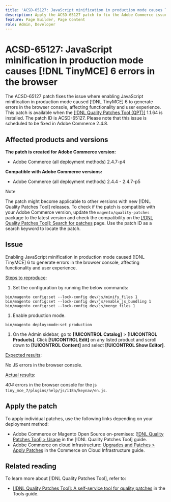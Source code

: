 ```yaml
---
title: 'ACSD-65127: JavaScript minification in production mode causes TinyMCE 6 errors in the browser'
description: Apply the ACSD-65127 patch to fix the Adobe Commerce issue where enabling JavaScript minification in production mode caused TinyMCE 6 to generate errors in the browser console, affecting functionality and user experience.
feature: Page Builder, Page Content
role: Admin, Developer
---
```


# ACSD-65127: JavaScript minification in production mode causes [!DNL TinyMCE] 6 errors in the browser

The ACSD-65127 patch fixes the issue where enabling JavaScript minification in production mode caused [!DNL TinyMCE] 6 to generate errors in the browser console, affecting functionality and user experience. This patch is available when the [[!DNL Quality Patches Tool (QPT)]](/help/tools/quality-patches-tool/quality-patches-tool-to-self-serve-quality-patches.md) 1.1.64 is installed. The patch ID is ACSD-65127. Please note that this issue is scheduled to be fixed in Adobe Commerce 2.4.8.

## Affected products and versions

**The patch is created for Adobe Commerce version:**

* Adobe Commerce (all deployment methods) 2.4.7-p4

**Compatible with Adobe Commerce versions:**

* Adobe Commerce (all deployment methods) 2.4.4 - 2.4.7-p5

>[!NOTE]
>
>The patch might become applicable to other versions with new [!DNL Quality Patches Tool] releases. To check if the patch is compatible with your Adobe Commerce version, update the `magento/quality-patches` package to the latest version and check the compatibility on the [[!DNL Quality Patches Tool]: Search for patches](https://experienceleague.adobe.com/tools/commerce-quality-patches/index.html) page. Use the patch ID as a search keyword to locate the patch.

## Issue

Enabling JavaScript minification in production mode caused [!DNL TinyMCE] 6 to generate errors in the browser console, affecting functionality and user experience.

<u>Steps to reproduce</u>:

1. Set the configuration by running the below commands:

  ```
  bin/magento config:set --lock-config dev/js/minify_files 1
  bin/magento config:set --lock-config dev/js/enable_js_bundling 1
  bin/magento config:set --lock-config dev/js/merge_files 1
  ```

1. Enable production mode.

  ```
  bin/magento deploy:mode:set production
  ```

1. On the Admin sidebar, go to **[!UICONTROL Catalog]** > **[!UICONTROL Products]**. Click **[!UICONTROL Edit]** on any listed product and scroll down to **[!UICONTROL Content]** and select **[!UICONTROL Show Editor]**.

<u>Expected results</u>:

No JS errors in the browser console.

<u>Actual results</u>:

*404* errors in the browser console for the js `tiny_mce_7/plugins/help/js/i18n/keynav/en.js`.

## Apply the patch

To apply individual patches, use the following links depending on your deployment method:

* Adobe Commerce or Magento Open Source on-premises: [[!DNL Quality Patches Tool] > Usage](/help/tools/quality-patches-tool/usage.md) in the [!DNL Quality Patches Tool] guide.
* Adobe Commerce on cloud infrastructure: [Upgrades and Patches > Apply Patches](https://experienceleague.adobe.com/en/docs/commerce-on-cloud/user-guide/develop/upgrade/apply-patches) in the Commerce on Cloud Infrastructure guide.

## Related reading

To learn more about [!DNL Quality Patches Tool], refer to:

* [[!DNL Quality Patches Tool]: A self-service tool for quality patches](/help/tools/quality-patches-tool/quality-patches-tool-to-self-serve-quality-patches.md) in the Tools guide.
